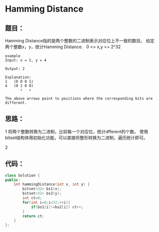 # Hamming Distance

## 题目：

Hamming Distance指的是两个整数的二进制表示对应位上不一致的数目。
给定两个整数x，y，统计Hamming Distance.
   0 <= x,y <= 2^32

```
example
Input: x = 1, y = 4

Output: 2

Explanation:
1   (0 0 0 1)
4   (0 1 0 0)
       ↑   ↑

The above arrows point to positions where the corresponding bits are different.
```

## 思路：

1 将两个整数转换为二进制，比较每一个对应位，统计dfferent的个数。
 使用bitset结构体用初始化功能，可以直接将整形转换为二进制，遍历统计即可。
 
 2
 
 
 ## 代码：

```cpp
class Solution {
public:
    int hammingDistance(int x, int y) {
        bitset<32> bs1(x);
        bitset<32> bs2(y);
        int ct=0;
        for(int i=0;i<32;++i){
            if(bs1[i]!=bs2[i]) ct++;
        }
        return ct;
    }
};
```

